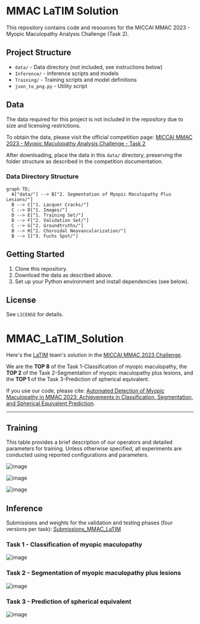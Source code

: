 # MMAC LaTIM Solution

This repository contains code and resources for the MICCAI MMAC 2023 - Myopic Maculopathy Analysis Challenge (Task 2).

## Project Structure
- `data/` - Data directory (not included, see instructions below)
- `Inference/` - Inference scripts and models
- `Training/` - Training scripts and model definitions
- `json_to_png.py` - Utility script

## Data
The data required for this project is not included in the repository due to size and licensing restrictions.

To obtain the data, please visit the official competition page: [MICCAI MMAC 2023 - Myopic Maculopathy Analysis Challenge - Task 2](https://codalab.lisn.upsaclay.fr/competitions/12476)

After downloading, place the data in this `data/` directory, preserving the folder structure as described in the competition documentation.

### Data Directory Structure

```mermaid
graph TD;
  A["data/"] --> B["2. Segmentation of Myopic Maculopathy Plus Lesions/"]
  B --> C["1. Lacquer Cracks/"]
  C --> D["1. Images/"]
  D --> E["1. Training Set/"]
  D --> F["2. Validation Set/"]
  C --> G["2. Groundtruths/"]
  B --> H["2. Choroidal Neovascularization/"]
  B --> I["3. Fuchs Spot/"]
```

## Getting Started
1. Clone this repository.
2. Download the data as described above.
3. Set up your Python environment and install dependencies (see below).

## License
See `LICENSE` for details.

# MMAC_LaTIM_Solution


Here's the [LaTIM](https://latim.univ-brest.fr/) team's solution in the [MICCAI MMAC 2023 Challenge](https://codalab.lisn.upsaclay.fr/competitions/12477#learn_the_details-overview).

We are the **TOP 8** of the Task 1-Classification of myopic maculopathy, the **TOP 2** of the Task 2-Segmentation of myopic maculopathy plus lesions, and the **TOP 1** of the Task 3-Prediction of spherical equivalent. 

If you use our code, please cite: [Automated Detection of Myopic Maculopathy in MMAC 2023: Achievements in Classification, Segmentation, and Spherical Equivalent Prediction]().

--- 


## Training

This table provides a brief description of our operators and detailed parameters for training. Unless otherwise specified, all experiments are conducted using reported configurations and parameters.

![image](https://github.com/liyihao76/MMAC_LaTIM_Solution/assets/55517267/0dc9e61f-7aca-4f1e-a50a-027d1a9a62e1)

![image](https://github.com/liyihao76/MMAC_LaTIM_Solution/assets/55517267/e0ba2d05-ed96-4c87-9ba0-8d24d4898145)

![image](https://github.com/liyihao76/MMAC_LaTIM_Solution/assets/55517267/87c21065-d987-469f-a983-8279598513c5)


## Inference

Submissions and weights for the validation and testing phases (four versions per task): [Submissions_MMAC_LaTIM](https://drive.google.com/drive/folders/1NuIb90U53INq_BZUO9zdG2gpz_wvs9pm?usp=sharing)

### Task 1 - Classification of myopic maculopathy

![image](https://github.com/liyihao76/MMAC_LaTIM_Solution/assets/55517267/97c4b1d8-e0cd-4d55-8ffc-6cce3cf4ef86)


### Task 2 - Segmentation of myopic maculopathy plus lesions

![image](https://github.com/liyihao76/MMAC_LaTIM_Solution/assets/55517267/7658c033-2b18-44d1-b125-141ec3216c52)

### Task 3 - Prediction of spherical equivalent

![image](https://github.com/liyihao76/MMAC_LaTIM_Solution/assets/55517267/44391d5f-19c6-48fe-b717-258129ea42ed)
